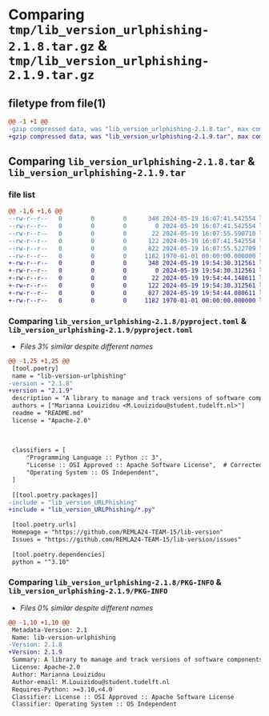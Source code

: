 # Comparing `tmp/lib_version_urlphishing-2.1.8.tar.gz` & `tmp/lib_version_urlphishing-2.1.9.tar.gz`

## filetype from file(1)

```diff
@@ -1 +1 @@
-gzip compressed data, was "lib_version_urlphishing-2.1.8.tar", max compression
+gzip compressed data, was "lib_version_urlphishing-2.1.9.tar", max compression
```

## Comparing `lib_version_urlphishing-2.1.8.tar` & `lib_version_urlphishing-2.1.9.tar`

### file list

```diff
@@ -1,6 +1,6 @@
--rw-r--r--   0        0        0      348 2024-05-19 16:07:41.542554 lib_version_urlphishing-2.1.8/README.md
--rw-r--r--   0        0        0        0 2024-05-19 16:07:41.542554 lib_version_urlphishing-2.1.8/lib_version_URLPhishing/__init__.py
--rw-r--r--   0        0        0       22 2024-05-19 16:07:55.590710 lib_version_urlphishing-2.1.8/lib_version_URLPhishing/version.py
--rw-r--r--   0        0        0      122 2024-05-19 16:07:41.542554 lib_version_urlphishing-2.1.8/lib_version_URLPhishing/version_util.py
--rw-r--r--   0        0        0      822 2024-05-19 16:07:55.522709 lib_version_urlphishing-2.1.8/pyproject.toml
--rw-r--r--   0        0        0     1182 1970-01-01 00:00:00.000000 lib_version_urlphishing-2.1.8/PKG-INFO
+-rw-r--r--   0        0        0      348 2024-05-19 19:54:30.312561 lib_version_urlphishing-2.1.9/README.md
+-rw-r--r--   0        0        0        0 2024-05-19 19:54:30.312561 lib_version_urlphishing-2.1.9/lib_version_URLPhishing/__init__.py
+-rw-r--r--   0        0        0       22 2024-05-19 19:54:44.148611 lib_version_urlphishing-2.1.9/lib_version_URLPhishing/version.py
+-rw-r--r--   0        0        0      122 2024-05-19 19:54:30.312561 lib_version_urlphishing-2.1.9/lib_version_URLPhishing/version_util.py
+-rw-r--r--   0        0        0      827 2024-05-19 19:54:44.080611 lib_version_urlphishing-2.1.9/pyproject.toml
+-rw-r--r--   0        0        0     1182 1970-01-01 00:00:00.000000 lib_version_urlphishing-2.1.9/PKG-INFO
```

### Comparing `lib_version_urlphishing-2.1.8/pyproject.toml` & `lib_version_urlphishing-2.1.9/pyproject.toml`

 * *Files 3% similar despite different names*

```diff
@@ -1,25 +1,25 @@
 [tool.poetry]
 name = "lib-version-urlphishing"
-version = "2.1.8"
+version = "2.1.9"
 description = "A library to manage and track versions of software components"
 authors = ["Marianna Louizidou <M.Louizidou@student.tudelft.nl>"]
 readme = "README.md"
 license = "Apache-2.0"
 
 
 
 classifiers = [
     "Programming Language :: Python :: 3",
     "License :: OSI Approved :: Apache Software License",  # Corrected classifier
     "Operating System :: OS Independent",
 ]
 
 [[tool.poetry.packages]]
-include = "lib_version_URLPhishing"
+include = "lib_version_URLPhishing/*.py"
 
 [tool.poetry.urls]
 Homepage = "https://github.com/REMLA24-TEAM-15/lib-version"
 Issues = "https://github.com/REMLA24-TEAM-15/lib-version/issues"
 
 [tool.poetry.dependencies]
 python = "^3.10"
```

### Comparing `lib_version_urlphishing-2.1.8/PKG-INFO` & `lib_version_urlphishing-2.1.9/PKG-INFO`

 * *Files 0% similar despite different names*

```diff
@@ -1,10 +1,10 @@
 Metadata-Version: 2.1
 Name: lib-version-urlphishing
-Version: 2.1.8
+Version: 2.1.9
 Summary: A library to manage and track versions of software components
 License: Apache-2.0
 Author: Marianna Louizidou
 Author-email: M.Louizidou@student.tudelft.nl
 Requires-Python: >=3.10,<4.0
 Classifier: License :: OSI Approved :: Apache Software License
 Classifier: Operating System :: OS Independent
```

